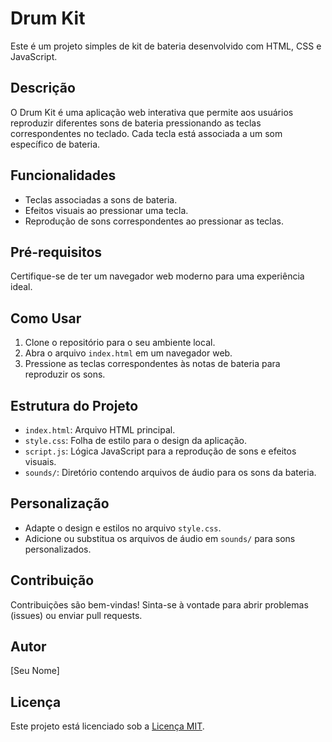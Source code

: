 # Drum Kit

Este é um projeto simples de kit de bateria desenvolvido com HTML, CSS e JavaScript.

## Descrição

O Drum Kit é uma aplicação web interativa que permite aos usuários reproduzir diferentes sons de bateria pressionando as teclas correspondentes no teclado. Cada tecla está associada a um som específico de bateria.

## Funcionalidades

- Teclas associadas a sons de bateria.
- Efeitos visuais ao pressionar uma tecla.
- Reprodução de sons correspondentes ao pressionar as teclas.

## Pré-requisitos

Certifique-se de ter um navegador web moderno para uma experiência ideal.

## Como Usar

1. Clone o repositório para o seu ambiente local.
2. Abra o arquivo `index.html` em um navegador web.
3. Pressione as teclas correspondentes às notas de bateria para reproduzir os sons.

## Estrutura do Projeto

- `index.html`: Arquivo HTML principal.
- `style.css`: Folha de estilo para o design da aplicação.
- `script.js`: Lógica JavaScript para a reprodução de sons e efeitos visuais.
- `sounds/`: Diretório contendo arquivos de áudio para os sons da bateria.

## Personalização

- Adapte o design e estilos no arquivo `style.css`.
- Adicione ou substitua os arquivos de áudio em `sounds/` para sons personalizados.

## Contribuição

Contribuições são bem-vindas! Sinta-se à vontade para abrir problemas (issues) ou enviar pull requests.

## Autor

[Seu Nome]

## Licença

Este projeto está licenciado sob a [Licença MIT](LICENSE).
